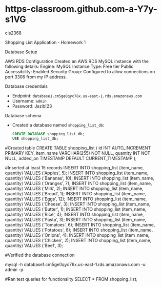 # https-classroom.github.com-a-Y7y-s1VG
cis2368

 Shopping List Application - Homework 1

Database Setup

AWS RDS Configuration
Created an AWS RDS MySQL instance with the following details:
Engine: MySQL
Instance Type: Free tier
Public Accessibility: Enabled
Security Group: Configured to allow connections on port 3306 from my IP address.

Database credentials
- Endpoint: `database1.cm5ge0qyc76x.us-east-1.rds.amazonaws.com`
- Username: `admin`
- Password: Jazib!23

Database schema
- Created a database named `shopping_list_db`:
  ```sql
  CREATE DATABASE shopping_list_db;
  USE shopping_list_db;

#Created table
CREATE TABLE shopping_list (
    id INT AUTO_INCREMENT PRIMARY KEY,
    item_name VARCHAR(255) NOT NULL,
    quantity INT NOT NULL,
    added_on TIMESTAMP DEFAULT CURRENT_TIMESTAMP
);

#Inserted at least 15 records
INSERT INTO shopping_list (item_name, quantity) VALUES ('Apples', 5);
INSERT INTO shopping_list (item_name, quantity) VALUES ('Bananas', 10);
INSERT INTO shopping_list (item_name, quantity) VALUES ('Oranges', 7);
INSERT INTO shopping_list (item_name, quantity) VALUES ('Milk', 2);
INSERT INTO shopping_list (item_name, quantity) VALUES ('Bread', 1);
INSERT INTO shopping_list (item_name, quantity) VALUES ('Eggs', 12);
INSERT INTO shopping_list (item_name, quantity) VALUES ('Cheese', 3);
INSERT INTO shopping_list (item_name, quantity) VALUES ('Butter', 1);
INSERT INTO shopping_list (item_name, quantity) VALUES ('Rice', 4);
INSERT INTO shopping_list (item_name, quantity) VALUES ('Pasta', 3);
INSERT INTO shopping_list (item_name, quantity) VALUES ('Tomatoes', 6);
INSERT INTO shopping_list (item_name, quantity) VALUES ('Potatoes', 8);
INSERT INTO shopping_list (item_name, quantity) VALUES ('Onions', 4);
INSERT INTO shopping_list (item_name, quantity) VALUES ('Chicken', 2);
INSERT INTO shopping_list (item_name, quantity) VALUES ('Beef', 3);

#Verified the database connection

mysql -h database1.cm5ge0qyc76x.us-east-1.rds.amazonaws.com -u admin -p

#Ran test queries for functionality
SELECT * FROM shopping_list;
